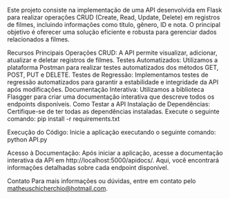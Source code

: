 Este projeto consiste na implementação de uma API desenvolvida em Flask para realizar operações CRUD (Create, Read, Update, Delete) em registros de filmes, incluindo informações como título, gênero, ID e nota. O principal objetivo é oferecer uma solução eficiente e robusta para gerenciar dados relacionados a filmes.

Recursos Principais
Operações CRUD: A API permite visualizar, adicionar, atualizar e deletar registros de filmes.
Testes Automatizados: Utilizamos a plataforma Postman para realizar testes automatizados dos métodos GET, POST, PUT e DELETE.
Testes de Regressão: Implementamos testes de regressão automatizados para garantir a estabilidade e integridade da API após modificações.
Documentação Interativa: Utilizamos a biblioteca Flasgger para criar uma documentação interativa que descreve todos os endpoints disponíveis.
Como Testar a API
Instalação de Dependências:
Certifique-se de ter todas as dependências instaladas. Execute o seguinte comando:
pip install -r requirements.txt

Execução do Código:
Inicie a aplicação executando o seguinte comando:
python API.py

Acesso à Documentação:
Após iniciar a aplicação, acesse a documentação interativa da API em http://localhost:5000/apidocs/. Aqui, você encontrará informações detalhadas sobre cada endpoint disponível.

Contato
Para mais informações ou dúvidas, entre em contato pelo matheuschicherchio@hotmail.com.
